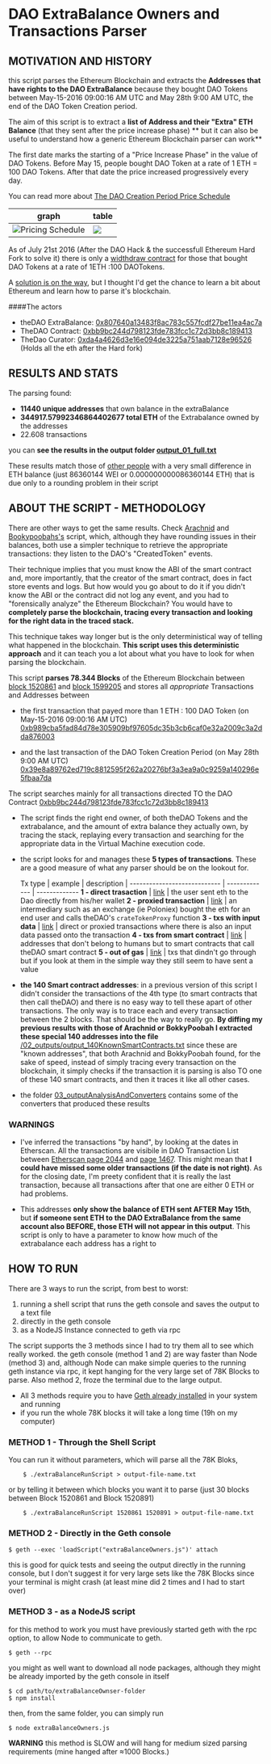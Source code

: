 # DAO ExtraBalance Owners and Transactions Parser


## MOTIVATION AND HISTORY
this script parses the Ethereum Blockchain and extracts the **Addresses that have rights to the DAO ExtraBalance** because they bought DAO Tokens between May-15-2016 09:00:16 AM UTC and May 28th 9:00 AM UTC, the end of the DAO Token Creation period.

The aim of this script is to extract a **list of Address and their "Extra" ETH Balance** (that they sent after the price increase phase) ** but it can also be useful to understand how a generic Ethereum Blockchain parser can work**

The first date marks the starting of a "Price Increase Phase" in the value of DAO Tokens. 
Before May 15, people bought DAO Token at a rate of 1 ETH = 100 DAO Tokens.
After that date the price increased progressively every day.

You can read more about [The DAO Creation Period Price Schedule](https://blog.daohub.org/the-dao-creation-period-price-schedule-4a8bc7a76e04)



graph |  table 
------------ | ------------- 
![Pricing Schedule](https://cdn-images-1.medium.com/max/800/0*vevH7oUG_8KZDrTk.) | ![](https://cdn-images-1.medium.com/max/800/1*PgOcmSra1UjX4Yf9p6m1pw.png)  
 
As of July 21st 2016 (After the DAO Hack & the successfull Ethereum Hard Fork to solve it) 
there is only a [widthdraw contract](https://blog.slock.it/how-to-use-the-withdraw-contract-with-mist-de5d85a981c9#.bjvnkqkt7) for those that bought DAO Tokens at a rate of 1ETH :100 DAOTokens.

A [solution is on the way](http://ethereum.stackexchange.com/questions/7265/how-do-i-get-a-refund-for-the-amount-i-paid-in-excess-of-1-ether-to-100-the-dao), but I thought I'd get the chance to learn a bit about Ethereum and learn how to parse it's blockchain.

####The actors
- theDAO ExtraBalance: [0x807640a13483f8ac783c557fcdf27be11ea4ac7a](https://etherscan.io/address/0x807640a13483f8ac783c557fcdf27be11ea4ac7a)
- TheDAO Contract:    [0xbb9bc244d798123fde783fcc1c72d3bb8c189413](https://etherscan.io/address/0xbb9bc244d798123fde783fcc1c72d3bb8c189413)
- TheDao Curator: 	   [0xda4a4626d3e16e094de3225a751aab7128e96526](https://etherscan.io/address/0xda4a4626d3e16e094de3225a751aab7128e96526) (Holds all the eth after the Hard fork)


## RESULTS AND STATS

The parsing found:

- **11440 unique addresses** that own balance in the extraBalance
- **344917.57992346864402677 total ETH** of the Extrabalance owned by the addresses
- 22.608 transactions

you can **see the results in the output folder [output_01_full.txt](./02_outputs/output_01_full.txt)** 

These results match those of [other people](https://github.com/bokkypoobah/TheDAOData/blob/master/getTheDAOCreatedTokenEventsWithNonZeroExtraBalance_v3) with a very small difference in ETH balance (just 86360144 WEI or 0.000000000086360144 ETH) that is due only to a rounding problem in their script



## ABOUT THE SCRIPT - METHODOLOGY

There are other ways to get the same results. Check [Arachnid](https://github.com/Arachnid/extrabalance/blob/master/extrabalance.js) and [Bookypoobahs's](https://github.com/bokkypoobah/TheDAOData/blob/master/getTheDAOCreatedTokenEventsWithNonZeroExtraBalance_v3) script, which, although they have rounding issues in their balances, both use a simpler technique to retrieve the appropriate transactions: they listen to the DAO's "CreatedToken" events. 

Their technique implies that you must know the ABI of the smart contract and, more importantly, that the creator of the smart contract, does in fact store events and logs. But how would you go about to do it if you didn't know the ABI or the contract did not log any event, and you had to "forensically analyze" the Ethereum Blockchain?
You would have to **completely parse the blockchain, tracing every transaction and looking for the right data in the traced stack.**

This technique takes way longer but is the only deterministical way of telling what happened in the blockchain. **This script uses this deterministic approach** and it can teach you a lot about what you have to look for when parsing the blockchain. 

This script **parses 78.344 Blocks** of the Ethereum Blockchain between
[block 1520861](https://etherscan.io/block/1520861) and [block 1599205](https://etherscan.io/block/1599205)
and stores all *appropriate* Transactions and Addresses between

- the first transaction that payed more than 1 ETH : 100 DAO Token (on May-15-2016 09:00:16 AM UTC) [0xb989cba5fad84d78e305909bf97605dc35b3cb6caf0e32a2009c3a2dda876003](https://etherscan.io/tx/0xb989cba5fad84d78e305909bf97605dc35b3cb6caf0e32a2009c3a2dda876003) 

- and the last transaction of the DAO Token Creation Period (on May 28th 9:00 AM UTC)
[0x39e8a89762ed719c8812595f262a20276bf3a3ea9a0c9259a140296e5fbaa7da](https://etherscan.io/tx/0x39e8a89762ed719c8812595f262a20276bf3a3ea9a0c9259a140296e5fbaa7da)

The script searches mainly for all transactions directed TO the DAO Contract [0xbb9bc244d798123fde783fcc1c72d3bb8c189413](https://etherscan.io/address/0xbb9bc244d798123fde783fcc1c72d3bb8c189413)

- The script finds the right end owner, of both theDAO Tokens and the extrabalance, and the amount of extra balance they actually own, by tracing the stack, replaying every transaction and searching for the appropriate data in the Virtual Machine execution code. 

- the script looks for and manages these **5 types of transactions**. These are a good measure of what any parser should be on the lookout for.

 
  Tx type                     |  example    |  description |
---------------------------- | ------------- | -------------
 **1 - direct trasaction**        | [link](http://etherscan.io/tx/0x29f564543d22a5dd86c42cce039d071df89191f9a5dede211493372601e79a38) | the user sent eth to the Dao directly from his/her wallet
 **2 - proxied transaction**      | [link](http://etherscan.io/tx/0x0ad78201811a6dbe74f9e6510282f2b887f5c04201be559e073584842bec6360) | an intermediary such as an exchange (ie Poloniex) bought the eth for an end user and calls theDAO's `crateTokenProxy` function
 **3 - txs with input data**      | [link](http://etherscan.io/tx/0xeea3be70ab2204693fb0bc30a37ab09aa47f790bd61f058efd7c2be4fa64a66b) | direct or proxied transactions where there is also an input data passed onto the transaction
 **4 - txs from smart contract**  | [link](http://etherscan.io/tx/0x9b9cc86509f86070edea8761c6e36e704e988fb57962838716df6746d2031303) | addresses that don't belong to humans but to smart contracts that call theDAO smart contract
 **5 - out of gas**               | [link](http://etherscan.io/tx/0x07a3d34f3618d4aa042b60f41bff8bb12192540538a179626e31fa27ecf164a1) | txs that dindn't go through but if you look at them in the simple way they still seem to have sent a value

- **the 140 Smart contract addresses**: in a previous version of this script I didn't consider the transactions of the 4th type (to smart contracts that then call theDAO) and there is no easy way to tell these apart of other transactions. The only way is to trace each and every transaction between the 2 blocks. That should be the way to really go. **By diffing my previous results with those of Arachnid or BokkyPoobah I extracted these special 140 addresses into the file** [/02_outputs/output_140KnownSmartContracts.txt](./02_outputs/output_140KnownSmartContracts.txt)
since these are "known addresses", that both Arachnid and BokkyPoobah found, for the sake of speed, instead of simply tracing every transaction on the blockchain, it simply checks if the transaction it is parsing is also TO one of these 140 smart contracts, and then it traces it like all other cases.

- the folder [03_outputAnalysisAndConverters](/03_outputAnalysisAndConverters) contains some of the converters that produced these results



### WARNINGS

- I've inferred the transactions "by hand", by looking at the dates in Etherscan. All the transactions are visibile in DAO Transaction List between [ Etherscan page 2044](https://etherscan.io/txs?a=0xbb9bc244d798123fde783fcc1c72d3bb8c189413&p=2044) and [page 1467](https://etherscan.io/txs?a=0xbb9bc244d798123fde783fcc1c72d3bb8c189413&p=1467). This might mean that **I could have missed some older transactions (if the date is not right)**. As for the closing date, I'm preety confident that it is really the last transaction, because all transactions after that one are either 0 ETH or had problems. 

- This addresses **only show the balance of ETH sent AFTER May 15th**, but **if someone sent ETH to the DAO ExtraBalance from the same account also BEFORE, those ETH will not appear in this output**. This script is only to have a parameter to know how much of the extrabalance each address has a right to 





## HOW TO RUN

There are 3 ways to run the script, from best to worst:

1. running a shell script that runs the geth console and saves the output to a text file
2. directly in the geth console
3. as a NodeJS Instance connected to geth via rpc

The script supports the 3 methods since I had to try them all to see which really worked.
the geth console (method 1 and 2) are way faster than Node (method 3) and, although Node can make simple queries to the running geth instance via rpc, it kept hanging for the very large set of 78K Blocks to parse.
Also method 2, froze the terminal due to the large output.

- All 3 methods require you to have [Geth already installed](https://github.com/ethereum/go-ethereum/wiki/Geth) in your system and running 
- if you run the whole 78K blocks it will take a long time (19h on my computer)

### METHOD 1 - Through the Shell Script
You can run it without parameters, which will parse all the 78K Bloks, 

```
	$ ./extraBalanceRunScript > output-file-name.txt 
```
or by telling it between which blocks you want it to parse (just 30 blocks between Block 1520861 and Block 1520891) 

```
	$ ./extraBalanceRunScript 1520861 1520891 > output-file-name.txt  
```

### METHOD 2 - Directly in the Geth console

```
$ geth --exec 'loadScript("extraBalanceOwners.js")' attach
```
this is good for quick tests and seeing the output directly in the running console, but I don't suggest it for very large sets like the 78K Blocks since your terminal is might crash (at least mine did 2 times and I had to start over)


### METHOD 3 - as a NodeJS script
for this method to work you must have previously started geth with the rpc option, to allow Node to communicate to geth.

```
$ geth --rpc
```
you might as well want to download all node packages, although they might be already imported by the geth console in itself

```
$ cd path/to/extraBalanceOwnser-folder
$ npm install
```

then, from the same folder, you can simply run

```
$ node extraBalanceOwners.js
```
**WARNING** this method is SLOW and will hang for medium sized parsing requirements (mine hanged after ≈1000 Blocks.)



































 




